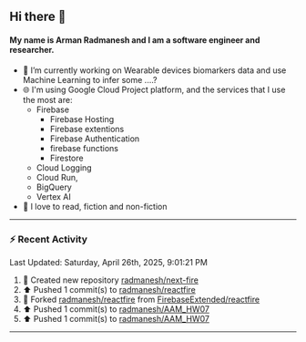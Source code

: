 ## Hi there 👋

#### My name is Arman Radmanesh and I am a software engineer and researcher.

- 🔭 I’m currently working on Wearable devices biomarkers data and use Machine Learning to infer some ....?
- 🌐 I'm using Google Cloud Project platform, and the services that I use the most are:
  - Firebase
     - Firebase Hosting
     - Firebase extentions 
     - Firebase Authentication
     - firebase functions
     - Firestore
  - Cloud Logging
  - Cloud Run,
  - BigQuery
  - Vertex AI
- 📖 I love to read, fiction and non-fiction

---

### :zap: Recent Activity

<!--START_SECTION:activity-->
<!--END_SECTION:activity-->

<!--RECENT_ACTIVITY:last_update-->
Last Updated: Saturday, April 26th, 2025, 9:01:21 PM
<!--RECENT_ACTIVITY:last_update_end-->

<!--RECENT_ACTIVITY:start-->
1. 📔 Created new repository [radmanesh/next-fire](https://github.com/radmanesh/next-fire)
2. ⬆️ Pushed 1 commit(s) to [radmanesh/reactfire](https://github.com/radmanesh/reactfire)
3. 🔱 Forked [radmanesh/reactfire](https://github.com/radmanesh/reactfire) from [FirebaseExtended/reactfire](https://github.com/FirebaseExtended/reactfire)
4. ⬆️ Pushed 1 commit(s) to [radmanesh/AAM_HW07](https://github.com/radmanesh/AAM_HW07)
5. ⬆️ Pushed 1 commit(s) to [radmanesh/AAM_HW07](https://github.com/radmanesh/AAM_HW07)
<!--RECENT_ACTIVITY:end-->

---

<!--
**radmanesh/radmanesh** is a ✨ _special_ ✨ repository because its `README.md` (this file) appears on your GitHub profile.

Here are some ideas to get you started:

- 🔭 I’m currently working on ...
- 🌱 I’m currently learning ...
- 👯 I’m looking to collaborate on ...
- 🤔 I’m looking for help with ...
- 💬 Ask me about ...
- 📫 How to reach me: ...
- 😄 Pronouns: ...
- ⚡ Fun fact: ...
-->
